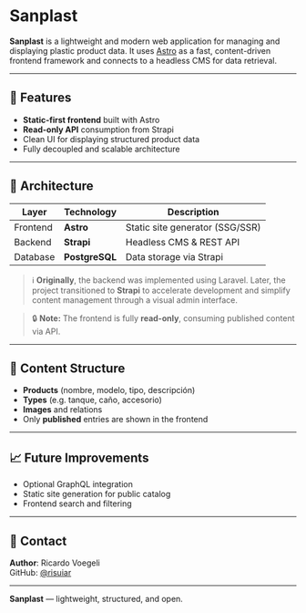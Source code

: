 # Sanplast

**Sanplast** is a lightweight and modern web application for managing and displaying plastic product data. It uses [Astro](https://astro.build/) as a fast, content-driven frontend framework and connects to a headless CMS for data retrieval.

---

## 🚀 Features

- **Static-first frontend** built with Astro
- **Read-only API** consumption from Strapi
- Clean UI for displaying structured product data
- Fully decoupled and scalable architecture

---

## 🧭 Architecture

| Layer     | Technology      | Description                     |
|-----------|------------------|---------------------------------|
| Frontend  | **Astro**        | Static site generator (SSG/SSR) |
| Backend   | **Strapi**       | Headless CMS & REST API         |
| Database  | **PostgreSQL**   | Data storage via Strapi         |

> ℹ️ **Originally**, the backend was implemented using Laravel. Later, the project transitioned to **Strapi** to accelerate development and simplify content management through a visual admin interface.

> 🔒 **Note:** The frontend is fully **read-only**, consuming published content via API.

---

## 🧩 Content Structure

- **Products** (nombre, modelo, tipo, descripción)
- **Types** (e.g. tanque, caño, accesorio)
- **Images** and relations
- Only **published** entries are shown in the frontend

---

## 📈 Future Improvements

- Optional GraphQL integration
- Static site generation for public catalog
- Frontend search and filtering


---

## 🙋 Contact

**Author**: Ricardo Voegeli  
GitHub: [@risuiar](https://github.com/risuiar)

---

**Sanplast** — lightweight, structured, and open.
